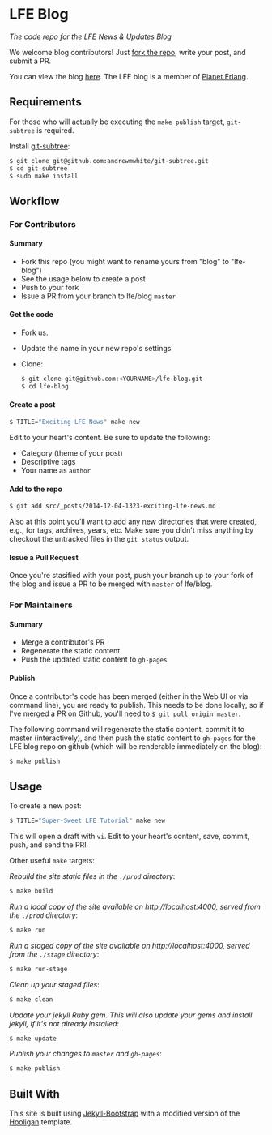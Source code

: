 # LFE Blog

*The code repo for the LFE News & Updates Blog*

We welcome blog contributors! Just
[fork the repo](https://github.com/lfe/blog/fork), write your post, and submit
a PR.

You can view the blog [here](http://blog.lfe.io/). The LFE blog is a member of
[Planet Erlang](http://planeterlang.com/).


## Requirements

For those who will actually be executing the ``make publish`` target, ``git-subtree`` is required.

Install [git-subtree](https://github.com/andrewmwhite/git-subtree):

```bash
$ git clone git@github.com:andrewmwhite/git-subtree.git
$ cd git-subtree
$ sudo make install
```


## Workflow

### For Contributors

#### Summary

* Fork this repo (you might want to rename yours from "blog" to "lfe-blog")
* See the usage below to create a post
* Push to your fork
* Issue a PR from your branch to lfe/blog ``master``


#### Get the code

 * [Fork us](https://github.com/lfe/blog/fork).
 * Update the name in your new repo's settings
 * Clone:

    ```bash
    $ git clone git@github.com:<YOURNAME>/lfe-blog.git
    $ cd lfe-blog
    ```

#### Create a post

```bash
$ TITLE="Exciting LFE News" make new
```

Edit to your heart's content. Be sure to update the following:
 * Category (theme of your post)
 * Descriptive tags
 * Your name as ``author``


#### Add to the repo

```bash
$ git add src/_posts/2014-12-04-1323-exciting-lfe-news.md
```

Also at this point you'll want to add any new directories that were created,
e.g., for tags, archives, years, etc. Make sure you didn't miss anything by
checkout the untracked files in the ``git status`` output.


#### Issue a Pull Request

Once you're stasified with your post, push your branch up to your fork of
the blog and issue a PR to be merged with ``master`` of lfe/blog.


### For Maintainers

#### Summary

* Merge a contributor's PR
* Regenerate the static content
* Push the updated static content to ``gh-pages``


#### Publish

Once a contributor's code has been merged (either in the Web UI or via
command line), you are ready to publish. This needs to be done locally,
so if I've merged a PR on Github, you'll need to ``$ git pull origin master``.

The following command will regenerate the static content, commit it to
master (interactively), and then push the static content to ``gh-pages``
for the LFE blog repo on github (which will be renderable immediately on
the blog):

```bash
$ make publish
```


## Usage

To create a new post:
```bash
$ TITLE="Super-Sweet LFE Tutorial" make new
```
This will open a draft with ``vi``. Edit to your heart's content, save, commit,
push, and send the PR!

Other useful ``make`` targets:

*Rebuild the site static files in the ``./prod`` directory*:

```bash
$ make build
```

*Run a local copy of the site available on http://localhost:4000, served from
the ``./prod`` directory*:

```bash
$ make run
```

*Run a staged copy of the site available on http://localhost:4000, served from
the ``./stage`` directory*:

```bash
$ make run-stage
```

*Clean up your staged files*:

```bash
$ make clean
```

*Update your jekyll Ruby gem. This will also update your gems and install
jekyll, if it's not already installed*:

```bash
$ make update
```

*Publish your changes to ``master`` and ``gh-pages``*:

```bash
$ make publish
```


## Built With

This site is built using [Jekyll-Bootstrap](http://jekyllbootstrap.com/) with
a modified version of the
[Hooligan](http://themes.jekyllbootstrap.com/preview/hooligan/) template.
